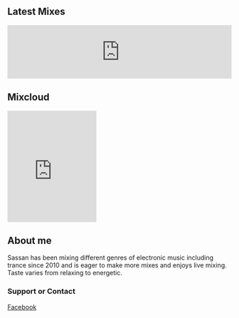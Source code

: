 ## Latest Mixes

<iframe width="100%" height="120" src="https://www.mixcloud.com/widget/iframe/?hide_cover=1&feed=%2FSassanix%2F" frameborder="0" ></iframe>

## Mixcloud
<iframe width="200" height="250" src="https://www.mixcloud.com/widget/follow/?dark=1&u=%2FSassanix%2F" frameborder="0" ></iframe>

## About me

Sassan has been mixing different genres of electronic music including trance since 2010 and is eager to make more mixes and enjoys live mixing. Taste varies from relaxing to energetic.

### Support or Contact

[Facebook](http://facebook.com/sassanix)

